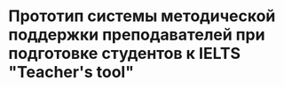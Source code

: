 
# Прототип системы методической поддержки преподавателей при подготовке студентов к IELTS "Teacher's tool"
